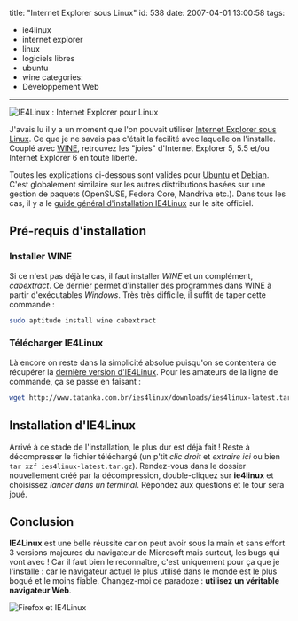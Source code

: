 title: "Internet Explorer sous Linux"
id: 538
date: 2007-04-01 13:00:58
tags:
- ie4linux
- internet explorer
- linux
- logiciels libres
- ubuntu
- wine
categories:
- Développement Web
---

![IE4Linux : Internet Explorer pour Linux](https://oncletom.io/images/2007/04/ie4linux.png)

J'avais lu il y a un moment que l'on pouvait utiliser [Internet Explorer sous Linux](http://www.tatanka.com.br/ies4linux/). Ce que je ne savais pas c'était la facilité avec laquelle on l'installe. Couplé avec [WINE](http://fr.wikipedia.org/wiki/WINE), retrouvez les "joies" d'Internet Explorer 5, 5.5 et/ou Internet Explorer 6 en toute liberté.

<!--more-->

Toutes les explications ci-dessous sont valides pour [Ubuntu](http://www.ubuntu-fr.org/) et [Debian](http://www.debian.org/). C'est globalement similaire sur les autres distributions basées sur une gestion de paquets (OpenSUSE, Fedora Core, Mandriva etc.). Dans tous les cas, il y a le [guide général d'installation IE4Linux](http://www.tatanka.com.br/ies4linux/page/Installation) sur le site officiel.

## Pré-requis d'installation

### Installer WINE

Si ce n'est pas déjà le cas, il faut installer _WINE_ et un complément, _cabextract_. Ce dernier permet d'installer des programmes dans WINE à partir d'exécutables _Windows_. Très très difficile, il suffit de taper cette commande :

```bash
sudo aptitude install wine cabextract
```

### Télécharger IE4Linux

Là encore on reste dans la simplicité absolue puisqu'on se contentera de récupérer la [dernière version d'IE4Linux](http://www.tatanka.com.br/ies4linux/downloads/ies4linux-latest.tar.gz). Pour les amateurs de la ligne de commande, ça se passe en faisant :

```bash
wget http://www.tatanka.com.br/ies4linux/downloads/ies4linux-latest.tar.gz
```

## Installation d'IE4Linux

Arrivé à ce stade de l'installation, le plus dur est déjà fait ! Reste à décompresser le fichier téléchargé (un p'tit _clic droit_ et _extraire ici_ ou bien `tar xzf ies4linux-latest.tar.gz`). Rendez-vous dans le dossier nouvellement créé par la décompression, double-cliquez sur **ie4linux** et choisissez _lancer dans un terminal_.
Répondez aux questions et le tour sera joué.

## Conclusion

**IE4Linux** est une belle réussite car on peut avoir sous la main et sans effort 3 versions majeures du navigateur de Microsoft mais surtout, les bugs qui vont avec ! Car il faut bien le reconnaître, c'est uniquement pour ça que je l'installe : car le navigateur actuel le plus utilisé dans le monde est le plus bogué et le moins fiable. Changez-moi ce paradoxe : **utilisez un véritable navigateur Web**.

![Firefox et IE4Linux](https://oncletom.io/images/2007/04/firefox-ie4linux.gif)